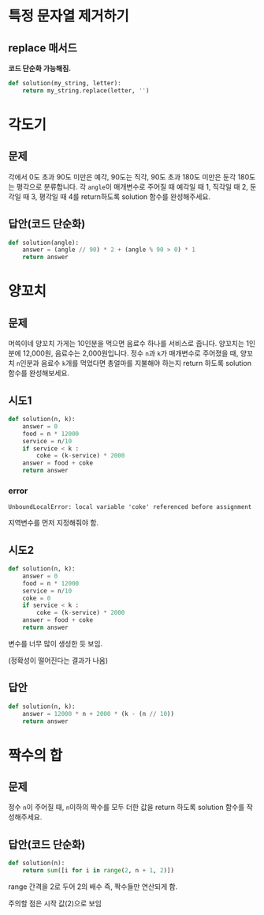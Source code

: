 # 특정 문자열 제거하기

## replace 매서드

**코드 단순화 가능해짐.**

```python
def solution(my_string, letter):
    return my_string.replace(letter, '')
```



# 각도기

## 문제

각에서 0도 초과 90도 미만은 예각, 90도는 직각, 90도 초과 180도 미만은 둔각 180도는 평각으로 분류합니다. 각 `angle`이 매개변수로 주어질 때 예각일 때 1, 직각일 때 2, 둔각일 때 3, 평각일 때 4를 return하도록 solution 함수를 완성해주세요.



## 답안(코드 단순화)

```py
def solution(angle):
    answer = (angle // 90) * 2 + (angle % 90 > 0) * 1
    return answer
```



# 양꼬치

## 문제

머쓱이네 양꼬치 가게는 10인분을 먹으면 음료수 하나를 서비스로 줍니다. 양꼬치는 1인분에 12,000원, 음료수는 2,000원입니다. 정수 `n`과 `k`가 매개변수로 주어졌을 때, 양꼬치 `n`인분과 음료수 `k`개를 먹었다면 총얼마를 지불해야 하는지 return 하도록 solution 함수를 완성해보세요.



## 시도1

```py
def solution(n, k):
    answer = 0
    food = n * 12000
    service = n/10
    if service < k :
        coke = (k-service) * 2000
    answer = food + coke
    return answer
```



### error

`UnboundLocalError: local variable 'coke' referenced before assignment`

지역변수를 먼저 지정해줘야 함.



## 시도2

```py
def solution(n, k):
    answer = 0
    food = n * 12000
    service = n/10
    coke = 0
    if service < k :
        coke = (k-service) * 2000
    answer = food + coke
    return answer
```

변수를 너무 많이 생성한 듯 보임.

(정확성이 떨어진다는 결과가 나옴)



## 답안

```py
def solution(n, k):
    answer = 12000 * n + 2000 * (k - (n // 10))
    return answer
```



# 짝수의 합

## 문제

정수 `n`이 주어질 때, `n`이하의 짝수를 모두 더한 값을 return 하도록 solution 함수를 작성해주세요.



## 답안(코드 단순화)

```py
def solution(n):
    return sum([i for i in range(2, n + 1, 2)])
```

range 간격을 2로 두어 2의 배수 즉, 짝수들만 연산되게 함.

주의할 점은 시작 값(2)으로 보임